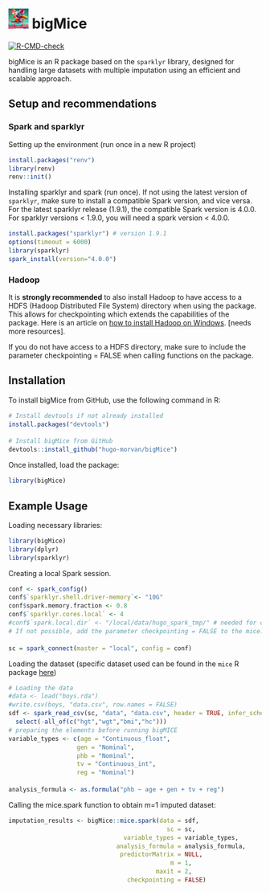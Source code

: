 <h1>
  <img src="images/bigMiceLogo.webp" alt="Logo" width="40" height="40">
  bigMice
</h1>

<!-- badges: start -->
[![R-CMD-check](https://github.com/hugo-morvan/bigMice/actions/workflows/R-CMD-check.yaml/badge.svg)](https://github.com/hugo-morvan/bigMice/actions/workflows/R-CMD-check.yaml)
<!-- badges: end -->

bigMice is an R package based on the `sparklyr` library, designed for handling large datasets with multiple imputation using an efficient and scalable approach.

## Setup and recommendations

### Spark and sparklyr
Setting up the environment (run once in a new R project) 
```r
install.packages("renv")
library(renv)
renv::init()
```

Installing sparklyr and spark (run once). If not using the latest version of `sparklyr`, make sure to install a compatible Spark version, and vice versa. For the latest sparklyr release (1.9.1), the compatible Spark version is 4.0.0. For sparklyr versions < 1.9.0, you will need a spark version < 4.0.0.
```r
install.packages("sparklyr") # version 1.9.1
options(timeout = 6000)
library(sparklyr)
spark_install(version="4.0.0")
```
### Hadoop
It is **strongly recommended** to also install Hadoop to have access to a HDFS (Hadoop Distributed File System) directory when using the package. This allows for checkpointing which extends the capabilities of the package. Here is an article on [how to install Hadoop on Windows](https://medium.com/analytics-vidhya/hadoop-on-windows-eb322f520168). [needs more resources].

If you do not have access to a HDFS directory, make sure to include the parameter checkpointing = FALSE when calling functions on the package.

## Installation

To install bigMice from GitHub, use the following command in R:

```r
# Install devtools if not already installed
install.packages("devtools")

# Install bigMice from GitHub
devtools::install_github("hugo-morvan/bigMice")
```

Once installed, load the package:

```r
library(bigMice)
```

## Example Usage

Loading necessary libraries:
```r
library(bigMice)
library(dplyr)
library(sparklyr)
```
Creating a local Spark session.
```r
conf <- spark_config()
conf$`sparklyr.shell.driver-memory`<- "10G"
conf$spark.memory.fraction <- 0.8
conf$`sparklyr.cores.local` <- 4
#conf$`spark.local.dir` <- "/local/data/hugo_spark_tmp/" # needed for checkpointing.
# If not possible, add the parameter checkpointing = FALSE to the mice.spark call

sc = spark_connect(master = "local", config = conf)
```

Loading the dataset (specific dataset used can be found in the `mice` R package [here](https://github.com/amices/mice/tree/master/data))
```r
# Loading the data
#data <- load("boys.rda")
#write.csv(boys, "data.csv", row.names = FALSE)
sdf <- spark_read_csv(sc, "data", "data.csv", header = TRUE, infer_schema = TRUE, null_value = "NA") %>%
  select(-all_of(c("hgt","wgt","bmi","hc")))
# preparing the elements before running bigMICE
variable_types <- c(age = "Continuous_float", 
                   gen = "Nominal", 
                   phb = "Nominal",
                   tv = "Continuous_int",
                   reg = "Nominal")

analysis_formula <- as.formula("phb ~ age + gen + tv + reg")

```
Calling the mice.spark function to obtain m=1 imputed dataset:
```r
imputation_results <- bigMice::mice.spark(data = sdf,
                                            sc = sc,
                                variable_types = variable_types,
                              analysis_formula = analysis_formula,
                               predictorMatrix = NULL,
                                             m = 1,
                                         maxit = 2,
                                 checkpointing = FALSE)
```

